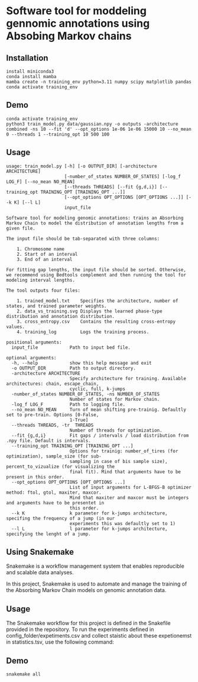 # Software tool for moddeling gennomic annotations using Absobing Markov chains

## Installation

```shell
install miniconda3
conda install mamba
mamba create -n training_env python=3.11 numpy scipy matplotlib pandas 
conda activate training_env
```

## Demo

```shell
conda activate training_env
python3 train_model.py data/gaussian.npy -o outputs -architecture combined -ns 10 --fit 'd' --opt_options 1e-06 1e-06 15000 10 --no_mean 0 --threads 1 --training_opt 10 500 100
```

## Usage

```
usage: train_model.py [-h] [-o OUTPUT_DIR] [-architecture ARCHITECTURE]
                      [-number_of_states NUMBER_OF_STATES] [-log_f LOG_F] [--no_mean NO_MEAN]
                      [--threads THREADS] [--fit {g,d,i}] [--training_opt TRAINING_OPT [TRAINING_OPT ...]]
                      [--opt_options OPT_OPTIONS [OPT_OPTIONS ...]] [--k K] [--l L]
                      input_file

Software tool for modeling genomic annotations: trains an Absorbing Markov Chain to model the distribution of annotation lengths from a given file.

The input file should be tab-separated with three columns:

    1. Chromosome name
    2. Start of an interval
    3. End of an interval

For fitting gap lengths, the input file should be sorted. Otherwise, we recommend using Bedtools complement and then running the tool for modeling interval lengths.

The tool outputs four files:

    1. trained_model.txt    Specifies the architecture, number of states, and trained parameter weights.
    2. data_vs_training.svg Displays the learned phase-type distribution and annotation distribution.
    3. cross_entropy.csv    Contains the resulting cross-entropy values.
    4. training_log         Logs the training process.

positional arguments:
  input_file            Path to input bed file.

optional arguments:
  -h, --help            show this help message and exit
  -o OUTPUT_DIR         Path to output directory.
  -architecture ARCHITECTURE
                        Specify architecture for training. Available architectures: chain, escape_chain,
                        cyclic, full, k-jumps
  -number_of_states NUMBER_OF_STATES, -ns NUMBER_OF_STATES
                        Number of states for Markov chain.
  -log_f LOG_F          Path to logging file.
  --no_mean NO_MEAN     Turn of mean shifting pre-trainig. Defaultly set to pre-train. Options [0-False,
                        1-True]
  --threads THREADS, -tr  THREADS
                        Number of threads for optimization.
  --fit {g,d,i}         Fit gaps / intervals / load distribution from .npy file. Default is intervals.
  --training_opt TRAINING_OPT [TRAINING_OPT ...]
                        Options for trainig: number_of_tires (for optimization), sample_size (for sub-
                        sampling in case of bis sample size), percent_to_vizualize (for visualizing the
                        final fit). Mind that arguments have to be present in this order.
  --opt_options OPT_OPTIONS [OPT_OPTIONS ...]
                        List of input arguments for L-BFGS-B optimizer method: ftol, gtol, maxiter, maxcor.
                        Mind that maxiter and maxcor must be integers and arguments have to be presentet in
                        this order.
  --k K                 k parameter for k-jumps architecture, specifing the frequency of a jump (in our
                        experiments this was defaultly set to 1)
  --l L                 l parameter for k-jumps architecture, specifying the lenght of a jump.
```

## Using Snakemake

Snakemake is a workflow management system that enables reproducible and scalable data analyses.

In this project, Snakemake is used to automate and manage the training of the Absorbing Markov Chain models on genomic annotation data.

## Usage

The Snakemake workflow for this project is defined in the Snakefile provided in the repository. To run the experiments defined in config_folder/expetiments.csv and collect staistic about these expetionemst in statistics.tsv, use the following command:

## Demo

```shell
snakemake all
```